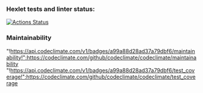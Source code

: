 ### Hexlet tests and linter status:
[![Actions Status](https://github.com/MaxVilson/frontend-project-lvl1/workflows/hexlet-check/badge.svg)](https://github.com/MaxVilson/frontend-project-lvl1/actions)

### Maintainability
"!https://api.codeclimate.com/v1/badges/a99a88d28ad37a79dbf6/maintainability!":https://codeclimate.com/github/codeclimate/codeclimate/maintainability
"!https://api.codeclimate.com/v1/badges/a99a88d28ad37a79dbf6/test_coverage!":https://codeclimate.com/github/codeclimate/codeclimate/test_coverage